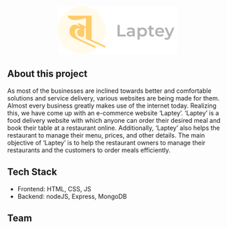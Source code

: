 <p align="center">
  <img src="./public/assets/logo.png" alt="Logo" height="110">
</p>

<p>

## About this project

As most of the businesses are inclined towards better and comfortable solutions and service delivery, various websites are being made for them. Almost every business greatly makes use of the internet today. Realizing this, we have come up with an e-commerce website ‘Laptey’. ‘Laptey’ is a food delivery website with which anyone can order their desired meal and book their table at a restaurant online. Additionally, ‘Laptey’ also helps the restaurant to manage their menu, prices, and other details. The main objective of ‘Laptey’ is to help the restaurant owners to manage their restaurants and the customers to order meals efficiently.

## Tech Stack

- Frontend: HTML, CSS, JS
- Backend: nodeJS, Express, MongoDB

## Team

<p>
